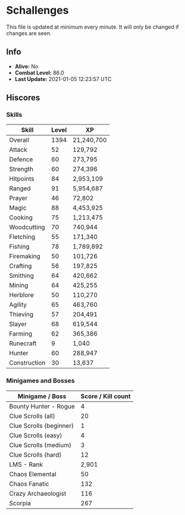 # Schallenges

This file is updated at minimum every minute. It will only be changed if changes are seen.

## Info

 - **Alive:** No
 - **Combat Level:** 86.0
 - **Last Update:** 2021-01-05 12:23:57 UTC

## Hiscores

### Skills

| Skill | Level | XP |
|--|--|--|
| Overall | 1394 | 21,240,700 |
| Attack | 52 | 129,792 |
| Defence | 60 | 273,795 |
| Strength | 60 | 274,396 |
| Hitpoints | 84 | 2,953,109 |
| Ranged | 91 | 5,954,687 |
| Prayer | 46 | 72,802 |
| Magic | 88 | 4,453,925 |
| Cooking | 75 | 1,213,475 |
| Woodcutting | 70 | 740,944 |
| Fletching | 55 | 171,340 |
| Fishing | 78 | 1,789,892 |
| Firemaking | 50 | 101,726 |
| Crafting | 56 | 197,825 |
| Smithing | 64 | 420,662 |
| Mining | 64 | 425,255 |
| Herblore | 50 | 110,270 |
| Agility | 65 | 463,760 |
| Thieving | 57 | 204,491 |
| Slayer | 68 | 619,544 |
| Farming | 62 | 365,386 |
| Runecraft | 9 | 1,040 |
| Hunter | 60 | 288,947 |
| Construction | 30 | 13,637 |

### Minigames and Bosses

| Minigame / Boss | Score / Kill count |
|--|--|
| Bounty Hunter - Rogue | 4 |
| Clue Scrolls (all) | 20 |
| Clue Scrolls (beginner) | 1 |
| Clue Scrolls (easy) | 4 |
| Clue Scrolls (medium) | 3 |
| Clue Scrolls (hard) | 12 |
| LMS - Rank | 2,901 |
| Chaos Elemental | 50 |
| Chaos Fanatic | 132 |
| Crazy Archaeologist | 116 |
| Scorpia | 267 |
